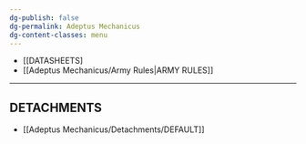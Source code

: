 ```yaml
---
dg-publish: false
dg-permalink: Adeptus Mechanicus
dg-content-classes: menu
---
```

- [[DATASHEETS]
- [[Adeptus Mechanicus/Army Rules|ARMY RULES]]

***

## DETACHMENTS

- [[Adeptus Mechanicus/Detachments/DEFAULT]]